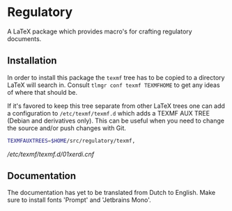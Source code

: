 # Regulatory

A LaTeX package which provides macro's for crafting regulatory documents.

## Installation
In order to install this package the `texmf` tree has to be copied to a directory LaTeX will search in.
Consult `tlmgr conf texmf TEXMFHOME` to get any ideas of where that should be.

If it's favored to keep this tree separate from other LaTeX trees one can add a configuration to `/etc/texmf/texmf.d` which adds a TEXMF AUX TREE (Debian and derivatives only).
This can be useful when you need to change the source and/or push changes with Git.

```bash
TEXMFAUXTREES=$HOME/src/regulatory/texmf,
```
*/etc/texmf/texmf.d/01xerdi.cnf*

## Documentation
The documentation has yet to be translated from Dutch to English.
Make sure to install fonts 'Prompt' and 'Jetbrains Mono'.
